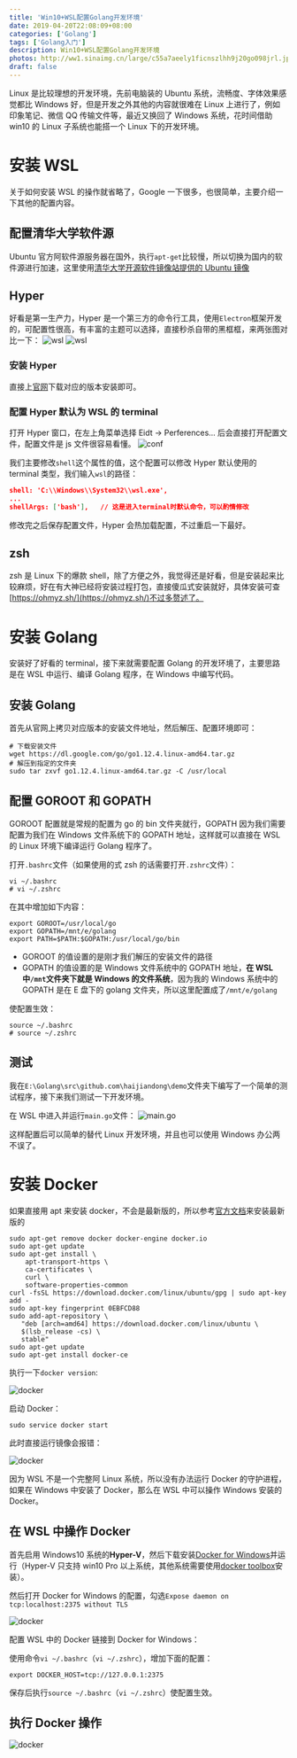 ```yaml
---
title: 'Win10+WSL配置Golang开发环境'
date: 2019-04-20T22:08:09+08:00
categories: ['Golang']
tags: ['Golang入门']
description: Win10+WSL配置Golang开发环境
photos: http://ww1.sinaimg.cn/large/c55a7aeely1ficnszlhh9j20go098jrl.jpg
draft: false
---
```


Linux 是比较理想的开发环境，先前电脑装的 Ubuntu 系统，流畅度、字体效果感觉都比 Windows 好，但是开发之外其他的内容就很难在 Linux 上进行了，例如印象笔记、微信 QQ 传输文件等，最近又换回了 Windows 系统，花时间借助 win10 的 Linux 子系统也能搭一个 Linux 下的开发环境。

# 安装 WSL

关于如何安装 WSL 的操作就省略了，Google 一下很多，也很简单，主要介绍一下其他的配置内容。

## 配置清华大学软件源

Ubuntu 官方阿软件源服务器在国外，执行`apt-get`比较慢，所以切换为国内的软件源进行加速，这里使用[清华大学开源软件镜像站提供的 Ubuntu 镜像](https://mirror.tuna.tsinghua.edu.cn/help/ubuntu/)

## Hyper

好看是第一生产力，Hyper 是一个第三方的命令行工具，使用`Electron`框架开发的，可配置性很高，有丰富的主题可以选择，直接秒杀自带的黑框框，来两张图对比一下：
![wsl](/image/Snipaste_2019-04-20_22-22-46.png)
![wsl](/image/Snipaste_2019-04-20_22-25-30.png)

### 安装 Hyper

直接上[官网](https://hyper.is/)下载对应的版本安装即可。

### 配置 Hyper 默认为 WSL 的 terminal

打开 Hyper 窗口，在左上角菜单选择 Eidt -> Perferences... 后会直接打开配置文件，配置文件是 js 文件很容易看懂。
![conf](/image/Snipaste_2019-04-20_22-28-35.png)

我们主要修改`shell`这个属性的值，这个配置可以修改 Hyper 默认使用的 terminal 类型，我们输入`wsl`的路径：

```json
shell: 'C:\\Windows\\System32\\wsl.exe',
...
shellArgs: ['bash'],   // 这是进入terminal时默认命令，可以酌情修改
```

修改完之后保存配置文件，Hyper 会热加载配置，不过重启一下最好。

## zsh

zsh 是 Linux 下的爆款 shell，除了方便之外，我觉得还是好看，但是安装起来比较麻烦，好在有大神已经将安装过程打包，直接傻瓜式安装就好，具体安装可查[https://ohmyz.sh/](https://ohmyz.sh/)不过多赘述了。

# 安装 Golang

安装好了好看的 terminal，接下来就需要配置 Golang 的开发环境了，主要思路是在 WSL 中运行、编译 Golang 程序，在 Windows 中编写代码。

## 安装 Golang

首先从官网上拷贝对应版本的安装文件地址，然后解压、配置环境即可：

```shell
# 下载安装文件
wget https://dl.google.com/go/go1.12.4.linux-amd64.tar.gz
# 解压到指定的文件夹
sudo tar zxvf go1.12.4.linux-amd64.tar.gz -C /usr/local
```

## 配置 GOROOT 和 GOPATH

GOROOT 配置就是常规的配置为 go 的 bin 文件夹就行，GOPATH 因为我们需要配置为我们在 Windows 文件系统下的 GOPATH 地址，这样就可以直接在 WSL 的 Linux 环境下编译运行 Golang 程序了。

打开`.bashrc`文件（如果使用的式 zsh 的话需要打开`.zshrc`文件）：

```shell
vi ~/.bashrc
# vi ~/.zshrc
```

在其中增加如下内容：

```shell
export GOROOT=/usr/local/go
export GOPATH=/mnt/e/golang
export PATH=$PATH:$GOPATH:/usr/local/go/bin
```

- GOROOT 的值设置的是刚才我们解压的安装文件的路径
- GOPATH 的值设置的是 Windows 文件系统中的 GOPATH 地址，**在 WSL 中`/mnt`文件夹下就是 Windows 的文件系统**，因为我的 Windows 系统中的 GOPATH 是在 E 盘下的 golang 文件夹，所以这里配置成了`/mnt/e/golang`

使配置生效：

```shell
source ~/.bashrc
# source ~/.zshrc
```

## 测试

我在`E:\Golang\src\github.com\haijiandong\demo`文件夹下编写了一个简单的测试程序，接下来我们测试一下开发环境。

在 WSL 中进入并运行`main.go`文件：
![main.go](/image/Snipaste_2019-04-20_23-15-24.png)

这样配置后可以简单的替代 Linux 开发环境，并且也可以使用 Windows 办公两不误了。

# 安装 Docker

如果直接用 apt 来安装 docker，不会是最新版的，所以参考[官方文档](https://docs.docker.com/install/linux/docker-ce/ubuntu/)来安装最新版的

```shell
sudo apt-get remove docker docker-engine docker.io
sudo apt-get update
sudo apt-get install \
    apt-transport-https \
    ca-certificates \
    curl \
    software-properties-common
curl -fsSL https://download.docker.com/linux/ubuntu/gpg | sudo apt-key add -
sudo apt-key fingerprint 0EBFCD88
sudo add-apt-repository \
   "deb [arch=amd64] https://download.docker.com/linux/ubuntu \
   $(lsb_release -cs) \
   stable"
sudo apt-get update
sudo apt-get install docker-ce
```

执行一下`docker version`:

![docker](/image/wx_2019164102.png)

启动 Docker：

```shell
sudo service docker start
```

此时直接运行镜像会报错：

![docker](/image/wx_20190420165031.png)

因为 WSL 不是一个完整阿 Linux 系统，所以没有办法运行 Docker 的守护进程，如果在 Windows 中安装了 Docker，那么在 WSL 中可以操作 Windows 安装的 Docker。

## 在 WSL 中操作 Docker

首先启用 Windows10 系统的**Hyper-V**，然后下载安装[Docker for Windows](https://hub.docker.com/editions/community/docker-ce-desktop-windows)并运行（Hyper-V 只支持 win10 Pro 以上系统，其他系统需要使用[docker toolbox](https://docs.docker.com/toolbox/toolbox_install_windows/)安装）。

然后打开 Docker for Windows 的配置，勾选`Expose daemon on tcp:localhost:2375 without TLS`

![docker](/image/wx_20190420165951.png)

配置 WSL 中的 Docker 链接到 Docker for Windows：

使用命令`vi ~/.bashrc`（`vi ~/.zshrc`），增加下面的配置：

```shell
export DOCKER_HOST=tcp://127.0.0.1:2375
```

保存后执行`source ~/.bashrc`（`vi ~/.zshrc`）使配置生效。

## 执行 Docker 操作

![docker](/image/wx_20190420173017.png)
